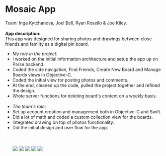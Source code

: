 # Mosaic App
<p>Team: Inga Kytchanova, Joel Bell, Ryan Rosello &amp; Joe Kiley.
<br><br>
<b>App description:</b><br>
This app was designed for sharing photos and drawings between close friends and familty as a digital pin board.</p>

<ul>
<li><i>My role in the project:</i></li>
<li>I worked on the initial information architecture and setup the app up on Parse backend.</li>
<li>Coded the side navigation, Find Friends, Create New Board and Manage Boards views in Objective-C.</li>
<li>Coded the initial view for posting photos and comments.</li>
<li>At the end, cleaned up the code, pulled the project together and refined the design.</li>
<li>Wrote server functions for deleting board's content on a weekly basis.</li>
<br>
<li><i>The team's role:</i></li>
<li>Set up account creation and management both in Objective-C and Swift.</li>
<li>Did a lot of math and coded a custom collection view for the boards.</li>
<li>Integrated drawing on top of photos functionality.</li>
<li>Did the initial design and user flow for the app.</li>
<br>
<br>
<br>
<a href="https://cloud.githubusercontent.com/assets/8516682/13830659/7b074dae-eba4-11e5-9e35-d06510caae48.jpg" target="_blank"><img src="https://cloud.githubusercontent.com/assets/8516682/13830659/7b074dae-eba4-11e5-9e35-d06510caae48.jpg" style="max-width:100%;"></a>
<a href="https://cloud.githubusercontent.com/assets/8516682/13830658/7b0560a2-eba4-11e5-835b-e1f00f6b472c.jpg" target="_blank"><img src="https://cloud.githubusercontent.com/assets/8516682/13830658/7b0560a2-eba4-11e5-835b-e1f00f6b472c.jpg" style="max-width:100%;"></a>
<a href="https://cloud.githubusercontent.com/assets/8516682/13830660/7b0d311a-eba4-11e5-8aa6-07646ecfd127.jpg" target="_blank"><img src="https://cloud.githubusercontent.com/assets/8516682/13830660/7b0d311a-eba4-11e5-8aa6-07646ecfd127.jpg" style="max-width:100%;"></a>
<a href="https://cloud.githubusercontent.com/assets/8516682/13830661/7b0f9be4-eba4-11e5-9ce6-b6e341f02737.jpg" target="_blank"><img src="https://cloud.githubusercontent.com/assets/8516682/13830661/7b0f9be4-eba4-11e5-9ce6-b6e341f02737.jpg" style="max-width:100%;"></a>
<a href="https://cloud.githubusercontent.com/assets/8516682/13830657/7b00fbc0-eba4-11e5-9f0c-043b40861280.jpg" target="_blank"><img src="https://cloud.githubusercontent.com/assets/8516682/13830657/7b00fbc0-eba4-11e5-9f0c-043b40861280.jpg" style="max-width:100%;"></a></li>
</ul>
